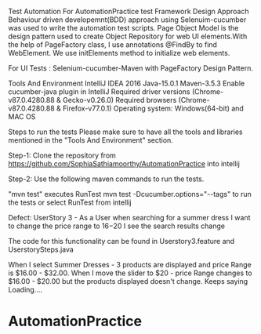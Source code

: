 Test Automation For AutomationPractice test
Framework Design Approach
Behaviour driven developemnt(BDD) approach using Selenuim-cucumber was used to write the automation test scripts.
Page Object Model is the design pattern used to create Object Repository for web UI elements.With the help of PageFactory class, I use annotations @FindBy to find WebElement. We use initElements method to initialize web elements.

For UI Tests : Selenium-cucumber-Maven with PageFactory Design Pattern.

Tools And Environment
IntelliJ IDEA 2016
Java-15.0.1
Maven-3.5.3
Enable cucumber-java plugin in IntelliJ
Required driver versions (Chrome-v87.0.4280.88 & Gecko-v0.26.0)
Required browsers (Chrome-v87.0.4280.88 & Firefox-v77.0.1)
Operating system: Windows(64-bit) and MAC OS


Steps to run the tests
Please make sure to have all the tools and libraries mentioned in the "Tools And Environment" section.

Step-1: Clone the repository from https://github.com/SophiaSathiamoorthy/AutomationPractice into intellij

Step-2: Use the following maven commands to run the tests.

"mvn test" executes RunTest
mvn test -Dcucumber.options="--tags" to run the tests
or
select RunTest from intellij 

Defect: UserStory 3 - As a User when searching for a summer dress
  I want to change the price range to $16 -$20
  I see the search results change

The code for this functionality can be found in Userstory3.feature and UserstorySteps.java

When I select Summer Dresses - 3 products are displayed and price Range is $16.00 - $32.00.
When I move the slider to $20 - price Range changes to $16.00 - $20.00 but the products displayed doesn't change. Keeps saying Loading....

# AutomationPractice
